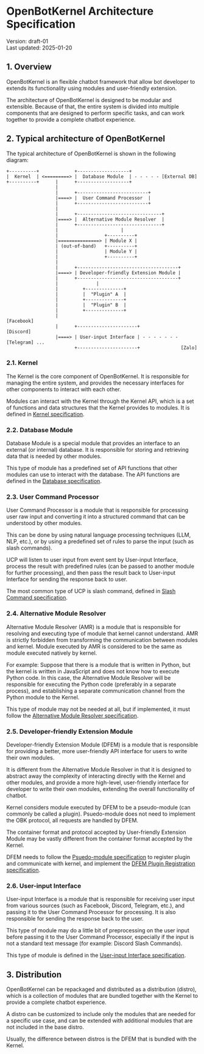 # OpenBotKernel Architecture Specification

Version: draft-01 <br>
Last updated: 2025-01-20

## 1. Overview

OpenBotKernel is an flexible chatbot framework that allow bot developer to 
extends its functionality using modules and user-friendly extension. 

The architecture of OpenBotKernel is designed to be modular and extensible.
Because of that, the entire system is divided into multiple components that are 
designed to perform specific tasks, and can work together to provide a complete 
chatbot experience.

## 2. Typical architecture of OpenBotKernel

The typical architecture of OpenBotKernel is shown in the following diagram:

```
+----------+             +-------------------+                                 
|  Kernel  | <=========> |  Database Module  | - - - - - [External DB]          
+----------+      |      +-------------------+                                 
                  |                                                            
                  |      +--------------------------+                          
                  |====> |  User Command Processor  |                          
                  |      +--------------------------+                          
                  |                                                            
                  |      +-------------------------------+                
                  |====> |  Alternative Module Resolver  |                 
                  |      +-------------------------------+                 
                  |                       |                                    
                  |                 +----------+                              
                  |===============> | Module X |
                  | (out-of-band)   +----------+
                  |                 | Module Y |
                  |                 +----------+
                  |
                  |      +-------------------------------------+
                  |====> | Developer-friendly Extension Module |
                  |      +-------------------------------------+      
                  |              |
                  |         +--------------+
                  |         |  "Plugin" A  |
                  |         +--------------+
                  |         |  "Plugin" B  |
                  |         +--------------+
                  |                                             [Facebook]
                  |      +----------------------+               [Discord]
                  |====> | User-input Interface | - - - - - - - [Telegram] ...
                         +----------------------+               [Zalo]
```

### 2.1. Kernel

The Kernel is the core component of OpenBotKernel. It is responsible for 
managing the entire system, and provides the necessary interfaces for other 
components to interact with each other.

Modules can interact with the Kernel through the Kernel API, which is a set of 
functions and data structures that the Kernel provides to modules. It is defined
in [Kernel specification](Kernel.md).

### 2.2. Database Module

Database Module is a special module that provides an interface to an external
(or internal) database. It is responsible for storing and retrieving data that 
is needed by other modules.

This type of module has a predefined set of API functions that other modules can
use to interact with the database. The API functions are defined in the
[Database specification](Database.md).

### 2.3. User Command Processor

User Command Processor is a module that is responsible for processing user raw 
input and converting it into a structured command that can be understood by 
other modules.

This can be done by using natural language processing techniques (LLM, NLP,
etc.), or by using a predefined set of rules to parse the input (such as slash
commands).

UCP will listen to user input from event sent by User-input Interface, process
the result with predefined rules (can be passed to another module for further
processing), and then pass the result back to User-input Interface for sending
the response back to user.

The most common type of UCP is slash command, defined in 
[Slash Command specification](Slash_Command.md).

### 2.4. Alternative Module Resolver

Alternative Module Resolver (AMR) is a module that is responsible for resolving 
and executing type of module that kernel cannot understand. AMR is strictly
forbidden from transforming the communication between modules and kernel. Module
executed by AMR is considered to be the same as module executed natively by 
kernel.

For example: Suppose that there is a module that is written in Python, but the
kernel is written in JavaScript and does not know how to execute Python code.
In this case, the Alternative Module Resolver will be responsible for executing
the Python code (preferably in a separate process), and establishing a separate
communication channel from the Python module to the Kernel.

This type of module may not be needed at all, but if implemented, it must follow
the [Alternative Module Resolver specification](Alternative_Module_Resolver.md).

### 2.5. Developer-friendly Extension Module

Developer-friendly Extension Module (DFEM) is a module that is responsible for 
providing a better, more user-friendly API interface for users to write their 
own modules.

It is different from the Alternative Module Resolver in that it is designed to
abstract away the complexity of interacting directly with the Kernel and other
modules, and provide a more high-level, user-friendly interface for developer to
write their own modules, extending the overall functionality of chatbot. 

Kernel considers module executed by DFEM to be a pseudo-module (can commonly be 
called a plugin). Psuedo-module does not need to implement the OBK protocol, 
all requests are handled by DFEM.

The container format and protocol accepted by User-friendly Extension Module 
may be vastly different from the container format accepted by the Kernel.

DFEM needs to follow the [Psuedo-module specification](Psuedo-module.md) to 
register plugin and communicate with kernel, and implement the 
[DFEM Plugin Registration specification](DFEM_Plugin_Registration.md).

### 2.6. User-input Interface

User-input Interface is a module that is responsible for receiving user input
from various sources (such as Facebook, Discord, Telegram, etc.), and passing
it to the User Command Processor for processing. It is also responsible for 
sending the response back to the user.

This type of module may do a little bit of preprocessing on the user input
before passing it to the User Command Processor, especially if the input is not
a standard text message (for example: Discord Slash Commands).

This type of module is defined in the 
[User-input Interface specification](User-input_Interface.md).

## 3. Distribution

OpenBotKernel can be repackaged and distributed as a distribution (distro),
which is a collection of modules that are bundled together with the Kernel to
provide a complete chatbot experience.

A distro can be customized to include only the modules that are needed for a
specific use case, and can be extended with additional modules that are not
included in the base distro.

Usually, the difference between distros is the DFEM that is bundled with the
Kernel.
